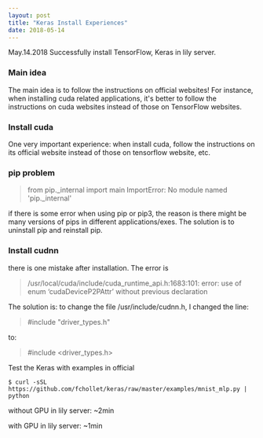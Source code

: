 ```yaml
---
layout: post
title: "Keras Install Experiences"
date: 2018-05-14
---
```


May.14.2018 
Successfully install TensorFlow, Keras in lily server. 

### Main idea
The main idea is to follow the instructions on official websites! For instance, when installing cuda related applications, it's better to follow the instructions on cuda websites instead of those on TensorFlow websites.

### Install cuda
One very important experience:
when install cuda, follow the instructions on its official website instead of those on tensorflow website, etc. 
### pip problem
>  from pip._internal import main ImportError: No module named 'pip._internal'

if there is some error when using pip or pip3, the reason is there might be many versions of pips in different applications/exes. The solution is to uninstall pip and reinstall pip.


### Install cudnn
there is one mistake after installation. 
The error is 
>/usr/local/cuda/include/cuda_runtime_api.h:1683:101: error:  use of enum  ‘cudaDeviceP2PAttr’ without previous declaration

The solution is: to change the file /usr/include/cudnn.h,  I changed the line:
>#include "driver_types.h" 

to:
  
>#include <driver_types.h>
 

Test the Keras with examples in official
```
$ curl -sSL https://github.com/fchollet/keras/raw/master/examples/mnist_mlp.py | python
```
without GPU in lily server: ~2min

with GPU in lily server: ~1min


